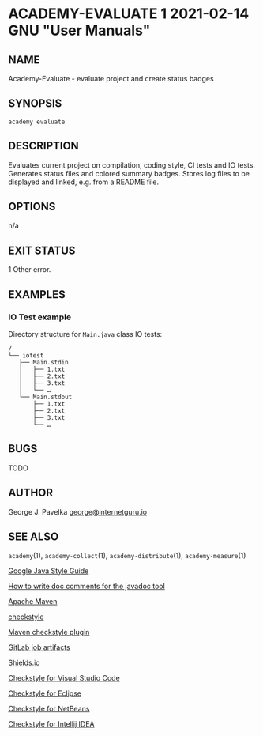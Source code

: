# ACADEMY-EVALUATE 1 2021-02-14 GNU "User Manuals"

## NAME

Academy-Evaluate - evaluate project and create status badges

## SYNOPSIS

`academy evaluate`

## DESCRIPTION

Evaluates current project on compilation, coding style, CI tests and IO tests. Generates status files and colored summary badges. Stores log files to be displayed and linked, e.g. from a README file.

## OPTIONS

n/a

## EXIT STATUS

1      Other error.

## EXAMPLES

### IO Test example

Directory structure for `Main.java` class IO tests:

```
/
└── iotest
   ├── Main.stdin
   │   ├── 1.txt
   │   ├── 2.txt
   │   ├── 3.txt
   │   └── …
   └── Main.stdout
       ├── 1.txt
       ├── 2.txt
       ├── 3.txt
       └── …
```

## BUGS

TODO

## AUTHOR

George J. Pavelka <george@internetguru.io>

## SEE ALSO

`academy`(1), `academy-collect`(1), `academy-distribute`(1), `academy-measure`(1)


[Google Java Style Guide](https://google.github.io/styleguide/javaguide.html)

[How to write doc comments for the javadoc tool](https://www.oracle.com/technical-resources/articles/java/javadoc-tool.html)

[Apache Maven](https://maven.apache.org/)

[checkstyle](https://checkstyle.sourceforge.io/)

[Maven checkstyle plugin](https://maven.apache.org/plugins/maven-checkstyle-plugin/)

[GitLab job artifacts](https://docs.gitlab.com/ee/ci/pipelines/job_artifacts.html)

[Shields.io](https://shields.io/)


[Checkstyle for Visual Studio Code](https://marketplace.visualstudio.com/items?itemName=shengchen.vscode-checkstyle)

[Checkstyle for Eclipse](https://checkstyle.org/eclipse-cs/#!/)

[Checkstyle for NetBeans](https://checkstyle.org/netbeans.html)

[Checkstyle for Intellij IDEA](https://checkstyle.org/idea.html)
